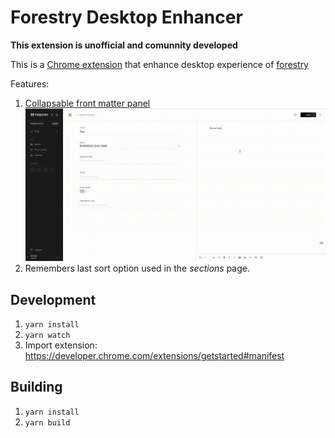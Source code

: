 # Forestry Desktop Enhancer

**This extension is unofficial and comunnity developed**

This is a [Chrome extension](https://developer.chrome.com/extensions) that enhance desktop experience of [forestry](https://forestry.io)

Features:
1. [Collapsable front matter panel](https://portal.productboard.com/forestry/c/14-collapsable-front-matter-panel)
    ![Collapsing front matter](./img/front-matter.gif)
2. Remembers last sort option used in the _sections_ page.

## Development

1. `yarn install`
2. `yarn watch`
3. Import extension: https://developer.chrome.com/extensions/getstarted#manifest

## Building

1. `yarn install`
2. `yarn build`
